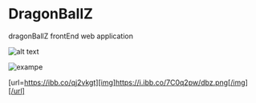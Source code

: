 # DragonBallZ
dragonBallZ frontEnd web application

![alt text](https://ibb.co/qj2vkgt][img]https://i.ibb.co/7C0q2pw/dbz.png)

<blockquote class="imgur-embed-pub" lang="en" data-id="a/zy1uhrZ"><a href="//imgur.com/zy1uhrZ"></a></blockquote><script async src="//s.imgur.com/min/embed.js" charset="utf-8"></script>

![exampe](https://imgur.com/a/zy1uhrZ)

[url=https://ibb.co/qj2vkgt][img]https://i.ibb.co/7C0q2pw/dbz.png[/img][/url]
